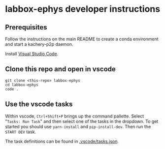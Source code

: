 # labbox-ephys developer instructions

## Prerequisites

Follow the instructions on the main README to create a conda environment and start a kachery-p2p daemon.

Install [Visual Studio Code](https://code.visualstudio.com/).

## Clone this repo and open in vscode

```
git clone <this-repo> labbox-ephys
cd labbox-ephys
code .
```

## Use the vscode tasks

Within vscode, `Ctrl+Shift+P` brings up the command pallette. Select "`Tasks: Run Task`" and then select one of the tasks in the dropdown. To get started you should use `yarn-install` and `pip-install-dev`. Then run the `START DEV` task.

The task definitions can be found in [.vscode/tasks.json](../.vscode/tasks.json).



